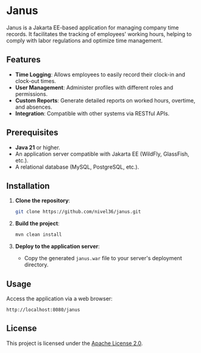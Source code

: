 # Janus

Janus is a Jakarta EE-based application for managing company time records. It facilitates the tracking of employees' working hours, helping to comply with labor regulations and optimize time management.

## Features

- **Time Logging**: Allows employees to easily record their clock-in and clock-out times.
- **User Management**: Administer profiles with different roles and permissions.
- **Custom Reports**: Generate detailed reports on worked hours, overtime, and absences.
- **Integration**: Compatible with other systems via RESTful APIs.

## Prerequisites

- **Java 21** or higher.
- An application server compatible with Jakarta EE (WildFly, GlassFish, etc.).
- A relational database (MySQL, PostgreSQL, etc.).

## Installation

1. **Clone the repository**:

   ```bash
   git clone https://github.com/nivel36/janus.git
   ```

3. **Build the project**:

   ```bash
   mvn clean install
   ```

4. **Deploy to the application server**:

   - Copy the generated `janus.war` file to your server's deployment directory.

## Usage

Access the application via a web browser:

```
http://localhost:8080/janus
```

## License

This project is licensed under the [Apache License 2.0](LICENSE).
